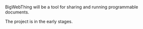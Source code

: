 BigWebThing will be a tool for sharing and running programmable documents.

The project is in the early stages.
